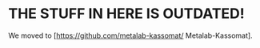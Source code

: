 # THE STUFF IN HERE IS OUTDATED!

We moved to [https://github.com/metalab-kassomat/ Metalab-Kassomat].
